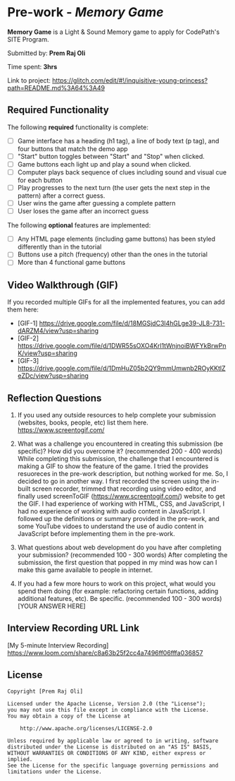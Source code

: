 # Pre-work - *Memory Game*

**Memory Game** is a Light & Sound Memory game to apply for CodePath's SITE Program. 

Submitted by: **Prem Raj Oli**

Time spent: **3hrs**

Link to project: https://glitch.com/edit/#!/inquisitive-young-princess?path=README.md%3A64%3A49

## Required Functionality

The following **required** functionality is complete:

* [ ] Game interface has a heading (h1 tag), a line of body text (p tag), and four buttons that match the demo app
* [ ] "Start" button toggles between "Start" and "Stop" when clicked. 
* [ ] Game buttons each light up and play a sound when clicked. 
* [ ] Computer plays back sequence of clues including sound and visual cue for each button
* [ ] Play progresses to the next turn (the user gets the next step in the pattern) after a correct guess. 
* [ ] User wins the game after guessing a complete pattern
* [ ] User loses the game after an incorrect guess

The following **optional** features are implemented:

* [ ] Any HTML page elements (including game buttons) has been styled differently than in the tutorial
* [ ] Buttons use a pitch (frequency) other than the ones in the tutorial
* [ ] More than 4 functional game buttons

## Video Walkthrough (GIF)

If you recorded multiple GIFs for all the implemented features, you can add them here:
* [GIF-1] https://drive.google.com/file/d/18MGSjdC3l4hGLge39-JL8-731-dARZM4/view?usp=sharing
* [GIF-2] https://drive.google.com/file/d/1DWR55sOXO4Krl1tWnjnoiBWFYkBrwPnK/view?usp=sharing
* [GIF-3] https://drive.google.com/file/d/1DmHuZ05b2QY9mmUmwnb2ROyKKtlZeZDc/view?usp=sharing

## Reflection Questions
1. If you used any outside resources to help complete your submission (websites, books, people, etc) list them here. 
https://www.screentogif.com/

2. What was a challenge you encountered in creating this submission (be specific)? How did you overcome it? (recommended 200 - 400 words) 
While completing this submission, the challenge that I encountered is making a GIF to show the feature of the game. I tried the provides resuoreces in the pre-work description, but nothing worked for me. So, I decided to go in another way. I first recorded the screen using the in-built screen recorder, trimmed that recording using video editor, and finally used screenToGIF (https://www.screentogif.com/) website to get the GIF. I had experience of working with HTML, CSS, and JavaScript, I had no experience of working with audio content in JavaScript. I followed up the definitions or summary provided in the pre-work, and some YouTube vidoes to understand the use of audio content in JavaScript before implementing them in the pre-work. 

3. What questions about web development do you have after completing your submission? (recommended 100 - 300 words) 
After completing the submission, the first question that popped in my mind was how can I make this game available to people in internet. 

4. If you had a few more hours to work on this project, what would you spend them doing (for example: refactoring certain functions, adding additional features, etc). Be specific. (recommended 100 - 300 words) 
[YOUR ANSWER HERE]



## Interview Recording URL Link

[My 5-minute Interview Recording]
https://www.loom.com/share/c8a63b25f2cc4a7496ff06fffa036857


## License

    Copyright [Prem Raj Oli]

    Licensed under the Apache License, Version 2.0 (the "License");
    you may not use this file except in compliance with the License.
    You may obtain a copy of the License at

        http://www.apache.org/licenses/LICENSE-2.0

    Unless required by applicable law or agreed to in writing, software
    distributed under the License is distributed on an "AS IS" BASIS,
    WITHOUT WARRANTIES OR CONDITIONS OF ANY KIND, either express or implied.
    See the License for the specific language governing permissions and
    limitations under the License.
